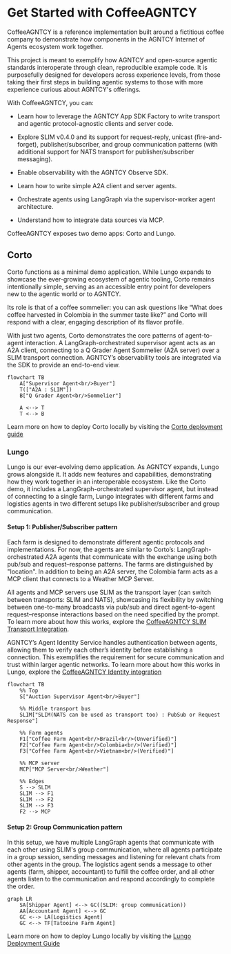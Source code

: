 # Get Started with CoffeeAGNTCY

CoffeeAGNTCY is a reference implementation built around a fictitious coffee company to demonstrate how components in the AGNTCY Internet of Agents ecosystem work together.

This project is meant to exemplify how AGNTCY and open-source agentic standards interoperate through clean, reproducible example code. It is purposefully designed for developers across experience levels, from those taking their first steps in building agentic systems to those with more experience curious about AGNTCY's offerings.

With CoffeeAGNTCY, you can:

* Learn how to leverage the AGNTCY App SDK Factory to write transport and agentic protocol-agnostic clients and server code.

* Explore SLIM v0.4.0 and its support for request-reply, unicast (fire-and-forget), publisher/subscriber, and group communication patterns (with additional support for NATS transport for publisher/subscriber messaging).

* Enable observability with the AGNTCY Observe SDK.

* Learn how to write simple A2A client and server agents.

* Orchestrate agents using LangGraph via the supervisor-worker agent architecture.

* Understand how to integrate data sources via MCP.

CoffeeAGNTCY exposes two demo apps: Corto and Lungo.

## Corto

Corto functions as a minimal demo application. While Lungo expands to showcase the ever-growing ecosystem of agentic tooling, Corto remains intentionally simple, serving as an accessible entry point for developers new to the agentic world or to AGNTCY.

Its role is that of a coffee sommelier: you can ask questions like “What does coffee harvested in Colombia in the summer taste like?” and Corto will respond with a clear, engaging description of its flavor profile.

With just two agents, Corto demonstrates the core patterns of agent-to-agent interaction. A LangGraph-orchestrated supervisor agent acts as an A2A client, connecting to a Q Grader Agent Sommelier (A2A server) over a SLIM transport connection. AGNTCY’s observability tools are integrated via the SDK to provide an end-to-end view.

```mermaid
flowchart TB
    A["Supervisor Agent<br/>Buyer"]
    T(["A2A : SLIM"])
    B["Q Grader Agent<br/>Sommelier"]

    A <--> T
    T <--> B
```

Learn more on how to deploy Corto locally by visiting the [Corto deployment guide](https://github.com/agntcy/coffeeAgntcy/blob/main/coffeeAGNTCY/coffee_agents/corto/README.md)

### Lungo

Lungo is our ever-evolving demo application. As AGNTCY expands, Lungo grows alongside it. It adds new features and capabilities, demonstrating how they work together in an interoperable ecosystem. Like the Corto demo, it includes a LangGraph-orchestrated supervisor agent, but instead of connecting to a single farm, Lungo integrates with different farms and logistics agents in two different setups like publisher/subscriber and group communication.

#### Setup 1: Publisher/Subscriber pattern

Each farm is designed to demonstrate different agentic protocols and implementations. For now, the agents are similar to Corto’s: LangGraph-orchestrated A2A agents that communicate with the exchange using both pub/sub and request–response patterns. The farms are distinguished by "location". In addition to being an A2A server, the Colombia farm acts as a MCP client that connects to a Weather MCP Server.

All agents and MCP servers use SLIM as the transport layer (can switch between transports: SLIM and NATS), showcasing its flexibility by switching between one-to-many broadcasts via pub/sub and direct agent-to-agent request–response interactions based on the need specified by the prompt. To learn more about how this works, explore the [CoffeeAGNTCY SLIM Transport Integration](./slim-coffee-agntcy.md).

AGNTCY’s Agent Identity Service handles authentication between agents, allowing them to verify each other’s identity before establishing a connection. This exemplifies the requirement for secure communication and trust within larger agentic networks. To learn more about how this works in Lungo, explore the [CoffeeAGNTCY Identity integration](./identity-coffee-agntcy.md)

```mermaid
flowchart TB
    %% Top
    S["Auction Supervisor Agent<br/>Buyer"]

    %% Middle transport bus
    SLIM["SLIM(NATS can be used as transport too) : PubSub or Request Response"]

    %% Farm agents
    F1["Coffee Farm Agent<br/>Brazil<br/>(Unverified)"]
    F2["Coffee Farm Agent<br/>Colombia<br/>(Verified)"]
    F3["Coffee Farm Agent<br/>Vietnam<br/>(Verified)"]

    %% MCP server
    MCP["MCP Server<br/>Weather"]

    %% Edges
    S --> SLIM
    SLIM --> F1
    SLIM --> F2
    SLIM --> F3
    F2 --> MCP
```

#### Setup 2: Group Communication pattern

In this setup, we have multiple LangGraph agents that communicate with each other using SLIM's group communication, where all agents participate in a group session, sending messages and listening for relevant chats from other agents in the group. The logistics agent sends a message to other agents (farm, shipper, accountant) to fulfill the coffee order, and all other agents listen to the communication and respond accordingly to complete the order.

```mermaid
graph LR
    SA[Shipper Agent] <--> GC((SLIM: group communication))
    AA[Accountant Agent] <--> GC
    GC <--> LA[Logistics Agent]
    GC <--> TF[Tatooine Farm Agent]
```


Learn more on how to deploy Lungo locally by visiting the [Lungo Deployment Guide](https://github.com/agntcy/coffeeAgntcy/blob/main/coffeeAGNTCY/coffee_agents/lungo/README.md)
